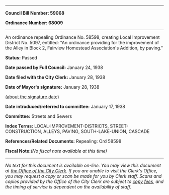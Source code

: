 

********

**Council Bill Number: 59068**
   
**Ordinance Number: 68009**
********

 An ordinance repealing Ordinance No. 58598, creating Local Improvement District No. 5097, entitled: "An ordinance providing for the improvement of the Alley in Block 2, Fairview Homestead Association's Addition, by paving."

**Status:** Passed
   
**Date passed by Full Council:** January 24, 1938
   
**Date filed with the City Clerk:** January 28, 1938
   
**Date of Mayor's signature:** January 28, 1938
   
[(about the signature date)](/~public/approvaldate.htm)
   
   
   
**Date introduced/referred to committee:** January 17, 1938
   
**Committee:** Streets and Sewers
   
   
**Index Terms:** LOCAL-IMPROVEMENT-DISTRICTS, STREET-CONSTRUCTION, ALLEYS, PAVING, SOUTH-LAKE-UNION, CASCADE

**References/Related Documents:** Repealing: Ord 58598

**Fiscal Note:**_(No fiscal note available at this time)_
********

_No text for this document is available on-line. You may view this document at [the Office of the City Clerk](http://www.seattle.gov/leg/clerk/contactUs.htm). If you are unable to visit the Clerk's Office, you may request a copy or scan be made for you by Clerk staff. Scans and copies provided by the Office of the City Clerk are subject to [copy fees](http://clerk.seattle.gov/~public/clerkfees.htm), and the timing of service is dependent on the availability of staff._

